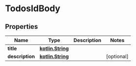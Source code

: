 # TodosIdBody

## Properties
Name | Type | Description | Notes
------------ | ------------- | ------------- | -------------
**title** | [**kotlin.String**](.md) |  | 
**description** | [**kotlin.String**](.md) |  |  [optional]
